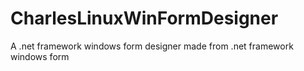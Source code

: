 # CharlesLinuxWinFormDesigner
A .net framework windows form designer made from .net framework windows form
